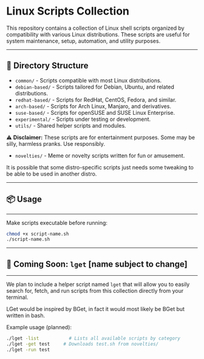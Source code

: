 # Linux Scripts Collection

This repository contains a collection of Linux shell scripts organized by compatibility with various Linux distributions. These scripts are useful for system maintenance, setup, automation, and utility purposes.

---

## 📂 Directory Structure

- `common/` - Scripts compatible with most Linux distributions.
- `debian-based/` - Scripts tailored for Debian, Ubuntu, and related distributions.
- `redhat-based/` - Scripts for RedHat, CentOS, Fedora, and similar.
- `arch-based/` - Scripts for Arch Linux, Manjaro, and derivatives.
- `suse-based/` - Scripts for openSUSE and SUSE Linux Enterprise.
- `experimental/` - Scripts under testing or development.
- `utils/` - Shared helper scripts and modules.

⚠️ **Disclaimer:** These scripts are for entertainment purposes. Some may be silly, harmless pranks. Use responsibly.
- `novelties/` - Meme or novelty scripts written for fun or amusement.


It is possible that some distro-specific scripts just needs some tweaking to be able to be used in another distro.

---

## 📦 Usage

---

Make scripts executable before running:

```bash
chmod +x script-name.sh
./script-name.sh
```

---

## 🚀 Coming Soon: `lget` [name subject to change]

---

We plan to include a helper script named `lget` that will allow you to easily search for, fetch, and run scripts from this collection directly from your terminal.

LGet would be inspired by BGet, in fact it would most likely be BGet but written in bash.

Example usage (planned):

```bash
./lget -list           # Lists all available scripts by category
./lget -get test     # Downloads test.sh from novelties/
./lget -run test
```
